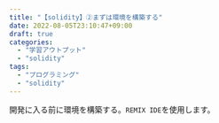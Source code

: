 ```yaml
---
title: "【solidity】②まずは環境を構築する"
date: 2022-08-05T23:10:47+09:00
draft: true
categories:
  - "学習アウトプット"
  - "solidity"
tags:
  - "プログラミング"
  - "solidity"
---
```

開発に入る前に環境を構築する。``REMIX IDE``を使用します。
<!--more-->

